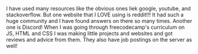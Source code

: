 I have used many resources like the obvious ones liek google, youtube, and stackoverflow. But one website that I LOVE using is reddit!!! It had such a huge community and I have found answers on there so many times. Another one is Discord! When I was going through freecodecamp's curriculum on JS, HTML and CSS I was making little projects and websites  and got reviews and advice from them. They also have job postings on the server as well! 

